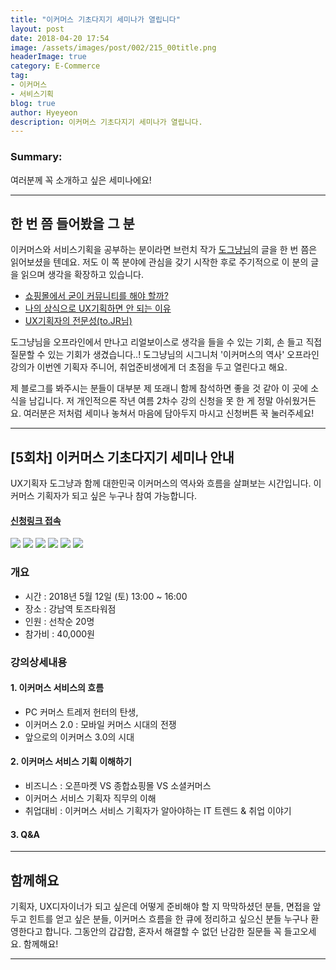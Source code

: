 ```yaml
---
title: "이커머스 기초다지기 세미나가 열립니다"
layout: post
date: 2018-04-20 17:54
image: /assets/images/post/002/215_00title.png
headerImage: true
category: E-Commerce
tag:
- 이커머스
- 서비스기획
blog: true
author: Hyeyeon
description: 이커머스 기초다지기 세미나가 열립니다.
---
```


### Summary:

여러분께 꼭 소개하고 싶은 세미나에요!

---

## 한 번 쯤 들어봤을 그 분

이커머스와 서비스기획을 공부하는 분이라면 브런치 작가 [도그냥님](https://brunch.co.kr/@windydog)의 글을 한 번 쯤은 읽어보셨을 텐데요. 저도 이 쪽 분야에 관심을 갖기 시작한 후로 주기적으로 이 분의 글을 읽으며 생각을 확장하고 있습니다.

* [쇼핑몰에서 굳이 커뮤니티를 해야 할까?](https://brunch.co.kr/@windydog/49)
* [나의 상식으로 UX기획하면 안 되는 이유](https://brunch.co.kr/@windydog/138)
* [UX기획자의 전문성(to.JR님)](https://brunch.co.kr/@windydog/59)

도그냥님을 오프라인에서 만나고 리얼보이스로 생각을 들을 수 있는 기회, 손 들고 직접 질문할 수 있는 기회가 생겼습니다..! 도그냥님의 시그니처 '이커머스의 역사' 오프라인 강의가 이번엔 기획자 주니어, 취업준비생에게 더 초점을 두고 열린다고 해요.

제 블로그를 봐주시는 분들이 대부분 제 또래니 함께 참석하면 좋을 것 같아 이 곳에 소식을 남깁니다. 저 개인적으론 작년 여름 2차수 강의 신청을 못 한 게 정말 아쉬웠거든요. 여러분은 저처럼 세미나 놓쳐서 마음에 담아두지 마시고 신청버튼 꾹 눌러주세요!

---

## [5회차] 이커머스 기초다지기 세미나 안내

UX기획자 도그냥과 함께 대한민국 이커머스의 역사와 흐름을 살펴보는 시간입니다. 이커머스 기획자가 되고 싶은 누구나 참여 가능합니다.

#### [신청링크 접속](https://onoffmix.com/event/135118)

![](/assets/images/post/002/215_01.png)
![](/assets/images/post/002/215_02.png)
![](/assets/images/post/002/215_03.png)
![](/assets/images/post/002/215_04.png)
![](/assets/images/post/002/215_05.png)
![](/assets/images/post/002/215_06.png)

### 개요

* 시간 : 2018년 5월 12일 (토) 13:00 ~ 16:00
* 장소 : 강남역 토즈타워점
* 인원 : 선착순 20명
* 참가비 : 40,000원

### 강의상세내용

#### 1. 이커머스 서비스의 흐름

  * PC 커머스 트레저 헌터의 탄생,
  * 이커머스 2.0 : 모바일 커머스 시대의 전쟁
  * 앞으로의 이커머스 3.0의 시대

#### 2. 이커머스 서비스 기획 이해하기

  * 비즈니스 : 오픈마켓 VS 종합쇼핑몰 VS 소셜커머스
  * 이커머스 서비스 기획자 직무의 이해
  * 취업대비 : 이커머스 서비스 기획자가 알아야하는 IT 트렌드 & 취업 이야기

#### 3. Q&A   

---

## 함께해요

기획자, UX디자이너가 되고 싶은데 어떻게 준비해야 할 지 막막하셨던 분들, 면접을 앞두고 힌트를 얻고 싶은 분들, 이커머스 흐름을 한 큐에 정리하고 싶으신 분들 누구나 환영한다고 합니다. 그동안의 갑갑함, 혼자서 해결할 수 없던 난감한 질문들 꼭 들고오세요. 함께해요!

---
